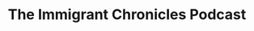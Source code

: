 ---
layout: redirect
title: The Immigrant Chronicles Podcast
permalink: /podcast
redirect_page: https://podcasters.spotify.com/pod/show/coach-rye
---